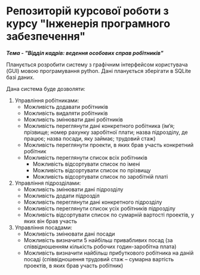 # Репозиторій курсової роботи з курсу "Інженерія програмного забезпечення"

***Тема - "Відділ кадрів: ведення особових справ робітників"***

Планується розробити систему з графічним інтерфейсом користувача (GUI) мовою програмування python.
Дані планується зберігати в SQLite базі даних.

Дана система буде дозволяти:
1. Управління робітниками:
   - Можливість додавати робітників 
   - Можливість видаляти робітників 
   - Можливість змінювати дані робітників 
   - Можливість переглянути дані конкретного робітника (ім’я; прізвище; номер рахунку заробітної плати; назва підрозділу, де працює; назва посади, яку займає; трудовий стаж)
   - Можливість переглянути проекти, в яких брав участь конкретний робітник 
   - Можливість переглянути список всіх робітників 
     - Можливість відсортувати список по імені 
     - Можливість відсортувати список по прізвищу 
     - Можливість відсортувати список по заробітній платі
2. Управління підрозділами:
   - Можливість змінювати дані підрозділу 
   - Можливість додати підрозділ 
   - Можливість переглянути дані конкретного підрозділу 
   - Можливість переглянути список усіх робітників підрозділу 
   - Можливість відсортувати список по сумарній вартості проектів, у яких він брав участь
3. Управління посадами:
   - Можливість змінювати дані посади 
   - Можливість визначити 5 найбільш привабливих посад (за співвідношенням кількість робочих годин-заробітна плата)
   - Можливість визначити найбільш прибуткового робітника на даній посаді (співвідношення трудовий стаж – сумарна вартість проектів, в яких брав участь робітник)
